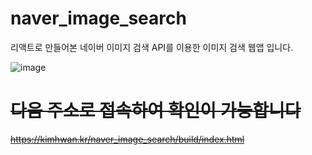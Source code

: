 # naver_image_search
리액트로 만들어본 네이버 이미지 검색 API를 이용한 이미지 검색 웹앱 입니다.

![image](https://user-images.githubusercontent.com/49547202/129644364-02a208f5-2728-40f4-b41d-4d8fed828c27.png)

# ~~다음 주소로 접속하여 확인이 가능합니다~~
~~https://kimhwan.kr/naver_image_search/build/index.html~~
